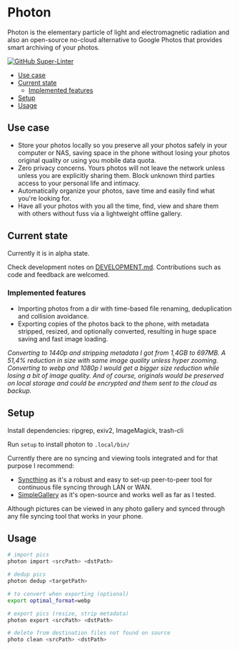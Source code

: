 # Photon 

Photon is the elementary particle of light and electromagnetic radiation and also an open-source no-cloud alternative to Google Photos that provides smart archiving of your photos.

[![GitHub Super-Linter](https://github.com/lbcnz/photon/workflows/Lint%20Code%20Base/badge.svg)](https://github.com/marketplace/actions/super-linter)

<!-- TOC GFM -->

* [Use case](#use-case)
* [Current state](#current-state)
  * [Implemented features](#implemented-features)
* [Setup](#setup)
* [Usage](#usage)

<!-- /TOC -->

## Use case
- Store your photos locally so you preserve all your photos safely in your computer or NAS, saving space in the phone without losing your photos original quality or using you mobile data quota.
- Zero privacy concerns. Yours photos will not leave the network unless unless you are explicitly sharing them. Block unknown third parties access to your personal life and intimacy. 
- Automatically organize your photos, save time and easily find what you're looking for.
- Have all your photos with you all the time, find, view and share them with others without fuss via a lightweight offline gallery. 

## Current state
Currently it is in alpha state.

Check development notes on [DEVELOPMENT.md](https://github.com/lbcnz/photon/blob/main/DEVELOPMENT.md). Contributions such as code and feedback are welcomed.

### Implemented features
- Importing photos from a dir with time-based file renaming, deduplication and collision avoidance.
- Exporting copies of the photos back to the phone, with metadata stripped, resized, and optionally converted, resulting in huge space saving and fast image loading.

*Converting to 1440p and stripping metadata I got from 1,4GB to 697MB. A 51,4% reduction in size with same image quality unless hyper zooming. Converting to webp and 1080p I would get a bigger size reduction while losing a bit of image quality. And of course, originals would be preserved on local storage and could be encrypted and them sent to the cloud as backup.*

## Setup
Install dependencies: ripgrep, exiv2, ImageMagick, trash-cli

Run `setup` to install photon to `.local/bin/`

Currently there are no syncing and viewing tools integrated and for that purpose I recommend:

- [Syncthing](https://github.com/syncthing/syncthing) as it's a robust and easy to set-up peer-to-peer tool for continuous file syncing through LAN or WAN.
- [SimpleGallery](https://github.com/SimpleMobileTools/Simple-Gallery) as it's open-source and works well as far as I tested.

Although pictures can be viewed in any photo gallery and synced through any file syncing tool that works in your phone.

## Usage
```sh
# import pics 
photon import <srcPath> <dstPath>

# dedup pics
photon dedup <targetPath>

# to convert when exporting (optional)
export optimal_format=webp

# export pics (resize, strip metadata)
photon export <srcPath> <dstPath>

# delete from destination files not found on source
photo clean <srcPath> <dstPath>
```
